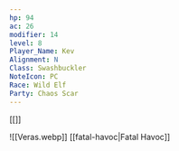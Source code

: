 ```yaml
---
hp: 94
ac: 26
modifier: 14
level: 8
Player_Name: Kev
Alignment: N
Class: Swashbuckler
NoteIcon: PC
Race: Wild Elf
Party: Chaos Scar
---
```

[[]]

![[Veras.webp]]
[[fatal-havoc|Fatal Havoc]]

